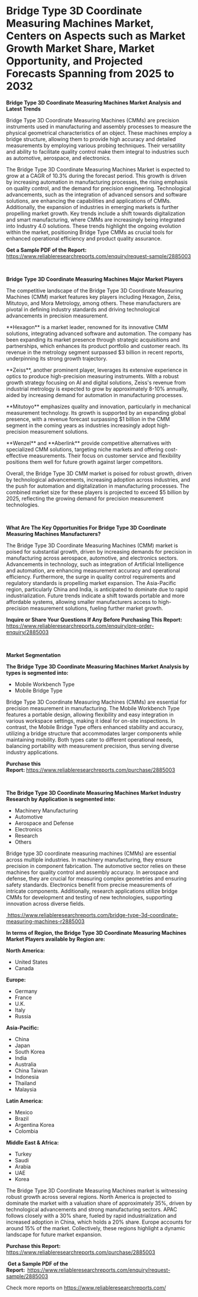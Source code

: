 <p><h1>Bridge Type 3D Coordinate Measuring Machines Market, Centers on Aspects such as Market Growth Market Share, Market Opportunity, and Projected Forecasts Spanning from 2025 to 2032</h1></p><p><strong>Bridge Type 3D Coordinate Measuring Machines Market Analysis and Latest Trends</strong></p>
<p><p>Bridge Type 3D Coordinate Measuring Machines (CMMs) are precision instruments used in manufacturing and assembly processes to measure the physical geometrical characteristics of an object. These machines employ a bridge structure, allowing them to provide high accuracy and detailed measurements by employing various probing techniques. Their versatility and ability to facilitate quality control make them integral to industries such as automotive, aerospace, and electronics.</p><p>The Bridge Type 3D Coordinate Measuring Machines Market is expected to grow at a CAGR of 10.3% during the forecast period. This growth is driven by increasing automation in manufacturing processes, the rising emphasis on quality control, and the demand for precision engineering. Technological advancements, such as the integration of advanced sensors and software solutions, are enhancing the capabilities and applications of CMMs. Additionally, the expansion of industries in emerging markets is further propelling market growth. Key trends include a shift towards digitalization and smart manufacturing, where CMMs are increasingly being integrated into Industry 4.0 solutions. These trends highlight the ongoing evolution within the market, positioning Bridge Type CMMs as crucial tools for enhanced operational efficiency and product quality assurance.</p></p>
<p><strong>Get a Sample PDF of the Report:&nbsp;</strong> <a href="https://www.reliableresearchreports.com/enquiry/request-sample/2885003?utm_campaign=3255&utm_medium=2&utm_source=Github&utm_content=ia&utm_term=13032025&utm_id=bridge-type-3d-coordinate-measuring-machines">https://www.reliableresearchreports.com/enquiry/request-sample/2885003</a></p>
<p>&nbsp;</p>
<p><strong>Bridge Type 3D Coordinate Measuring Machines Major Market Players</strong></p>
<p><p>The competitive landscape of the Bridge Type 3D Coordinate Measuring Machines (CMM) market features key players including Hexagon, Zeiss, Mitutoyo, and Mora Metrology, among others. These manufacturers are pivotal in defining industry standards and driving technological advancements in precision measurement.</p><p>**Hexagon** is a market leader, renowned for its innovative CMM solutions, integrating advanced software and automation. The company has been expanding its market presence through strategic acquisitions and partnerships, which enhances its product portfolio and customer reach. Its revenue in the metrology segment surpassed $3 billion in recent reports, underpinning its strong growth trajectory.</p><p>**Zeiss**, another prominent player, leverages its extensive experience in optics to produce high-precision measuring instruments. With a robust growth strategy focusing on AI and digital solutions, Zeiss's revenue from industrial metrology is expected to grow by approximately 8-10% annually, aided by increasing demand for automation in manufacturing processes.</p><p>**Mitutoyo** emphasizes quality and innovation, particularly in mechanical measurement technology. Its growth is supported by an expanding global presence, with a revenue forecast surpassing $1 billion in the CMM segment in the coming years as industries increasingly adopt high-precision measurement solutions.</p><p>**Wenzel** and **Aberlink** provide competitive alternatives with specialized CMM solutions, targeting niche markets and offering cost-effective measurements. Their focus on customer service and flexibility positions them well for future growth against larger competitors.</p><p>Overall, the Bridge Type 3D CMM market is poised for robust growth, driven by technological advancements, increasing adoption across industries, and the push for automation and digitalization in manufacturing processes. The combined market size for these players is projected to exceed $5 billion by 2025, reflecting the growing demand for precision measurement technologies.</p></p>
<p>&nbsp;</p>
<p><strong>What Are The Key Opportunities For Bridge Type 3D Coordinate Measuring Machines Manufacturers?</strong></p>
<p><p>The Bridge Type 3D Coordinate Measuring Machines (CMM) market is poised for substantial growth, driven by increasing demands for precision in manufacturing across aerospace, automotive, and electronics sectors. Advancements in technology, such as integration of Artificial Intelligence and automation, are enhancing measurement accuracy and operational efficiency. Furthermore, the surge in quality control requirements and regulatory standards is propelling market expansion. The Asia-Pacific region, particularly China and India, is anticipated to dominate due to rapid industrialization. Future trends indicate a shift towards portable and more affordable systems, allowing smaller manufacturers access to high-precision measurement solutions, fueling further market growth.</p></p>
<p><strong>Inquire or Share Your Questions If Any Before Purchasing This Report:</strong> <a href="https://www.reliableresearchreports.com/enquiry/pre-order-enquiry/2885003?utm_campaign=3255&utm_medium=2&utm_source=Github&utm_content=ia&utm_term=13032025&utm_id=bridge-type-3d-coordinate-measuring-machines">https://www.reliableresearchreports.com/enquiry/pre-order-enquiry/2885003</a></p>
<p>&nbsp;</p>
<p><strong>Market Segmentation</strong></p>
<p><strong>The Bridge Type 3D Coordinate Measuring Machines Market Analysis by types is segmented into:</strong></p>
<p><ul><li>Mobile Workbench Type</li><li>Mobile Bridge Type</li></ul></p>
<p><p>Bridge Type 3D Coordinate Measuring Machines (CMMs) are essential for precision measurement in manufacturing. The Mobile Workbench Type features a portable design, allowing flexibility and easy integration in various workspace settings, making it ideal for on-site inspections. In contrast, the Mobile Bridge Type offers enhanced stability and accuracy, utilizing a bridge structure that accommodates larger components while maintaining mobility. Both types cater to different operational needs, balancing portability with measurement precision, thus serving diverse industry applications.</p></p>
<p><strong>Purchase this Report:&nbsp;</strong><a href="https://www.reliableresearchreports.com/purchase/2885003?utm_campaign=3255&utm_medium=2&utm_source=Github&utm_content=ia&utm_term=13032025&utm_id=bridge-type-3d-coordinate-measuring-machines">https://www.reliableresearchreports.com/purchase/2885003</a></p>
<p>&nbsp;</p>
<p><strong>The Bridge Type 3D Coordinate Measuring Machines Market Industry Research by Application is segmented into:</strong></p>
<p><ul><li>Machinery Manufacturing</li><li>Automotive</li><li>Aerospace and Defense</li><li>Electronics</li><li>Research</li><li>Others</li></ul></p>
<p><p>Bridge type 3D coordinate measuring machines (CMMs) are essential across multiple industries. In machinery manufacturing, they ensure precision in component fabrication. The automotive sector relies on these machines for quality control and assembly accuracy. In aerospace and defense, they are crucial for measuring complex geometries and ensuring safety standards. Electronics benefit from precise measurements of intricate components. Additionally, research applications utilize bridge CMMs for development and testing of new technologies, supporting innovation across diverse fields.</p></p>
<p><a href="https://www.reliableresearchreports.com/bridge-type-3d-coordinate-measuring-machines-r2885003?utm_campaign=3255&utm_medium=2&utm_source=Github&utm_content=ia&utm_term=13032025&utm_id=bridge-type-3d-coordinate-measuring-machines">&nbsp;https://www.reliableresearchreports.com/bridge-type-3d-coordinate-measuring-machines-r2885003</a></p>
<p><strong>In terms of Region, the Bridge Type 3D Coordinate Measuring Machines Market Players available by Region are:</strong></p>
<p>
    <p> <strong> North America: </strong>
        <ul>
            <li>United States</li>
            <li>Canada</li>
        </ul>
        </p> 
    <p> <strong> Europe: </strong>
        <ul>
            <li>Germany</li>
            <li>France</li>
            <li>U.K.</li>
            <li>Italy</li>
            <li>Russia</li>
        </ul>
        </p> 
    <p> <strong> Asia-Pacific: </strong>
        <ul>
            <li>China</li>
            <li>Japan</li>
            <li>South Korea</li>
            <li>India</li>
            <li>Australia</li>
            <li>China Taiwan</li>
            <li>Indonesia</li>
            <li>Thailand</li>
            <li>Malaysia</li>
        </ul>
        </p> 
    <p> <strong> Latin America: </strong>
        <ul>
            <li>Mexico</li>
            <li>Brazil</li>
            <li>Argentina Korea</li>
            <li>Colombia</li>
        </ul>
        </p> 
    <p> <strong> Middle East & Africa: </strong>
        <ul>
            <li>Turkey</li>
            <li>Saudi</li>
            <li>Arabia</li>
            <li>UAE</li>
            <li>Korea</li>
        </ul>
    </p>
    </p>
<p><p>The Bridge Type 3D Coordinate Measuring Machines market is witnessing robust growth across several regions. North America is projected to dominate the market with a valuation share of approximately 35%, driven by technological advancements and strong manufacturing sectors. APAC follows closely with a 30% share, fueled by rapid industrialization and increased adoption in China, which holds a 20% share. Europe accounts for around 15% of the market. Collectively, these regions highlight a dynamic landscape for future market expansion.</p></p>
<p><strong>Purchase this Report: </strong><a href="https://www.reliableresearchreports.com/purchase/2885003?utm_campaign=3255&utm_medium=2&utm_source=Github&utm_content=ia&utm_term=13032025&utm_id=bridge-type-3d-coordinate-measuring-machines">https://www.reliableresearchreports.com/purchase/2885003</a></p>
<p>&nbsp;<strong>Get a Sample PDF of the Report:&nbsp;&nbsp;</strong><a href="https://www.reliableresearchreports.com/enquiry/request-sample/2885003?utm_campaign=3255&utm_medium=2&utm_source=Github&utm_content=ia&utm_term=13032025&utm_id=bridge-type-3d-coordinate-measuring-machines">https://www.reliableresearchreports.com/enquiry/request-sample/2885003</a></p>
<p><strong></strong></p>
<p>Check more reports on <a href="https://www.reliableresearchreports.com/?utm_campaign=3255&utm_medium=2&utm_source=Github&utm_content=ia&utm_term=13032025&utm_id=bridge-type-3d-coordinate-measuring-machines">https://www.reliableresearchreports.com/</a></p>